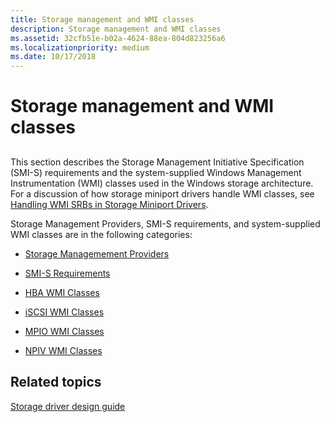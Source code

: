 ```yaml
---
title: Storage management and WMI classes
description: Storage management and WMI classes
ms.assetid: 32cfb51e-b02a-4624-88ea-804d823256a6
ms.localizationpriority: medium
ms.date: 10/17/2018
---
```


# Storage management and WMI classes


## <span id="ddk_storage_wmi_classes_kr"></span><span id="DDK_STORAGE_WMI_CLASSES_KR"></span>


This section describes the Storage Management Initiative Specification (SMI-S) requirements and the system-supplied Windows Management Instrumentation (WMI) classes used in the Windows storage architecture. For a discussion of how storage miniport drivers handle WMI classes, see [Handling WMI SRBs in Storage Miniport Drivers](https://msdn.microsoft.com/library/windows/hardware/ff556028).

Storage Management Providers, SMI-S requirements, and system-supplied WMI classes are in the following categories:

-   [Storage Managemement Providers](https://msdn.microsoft.com/library/windows/hardware/dn342891)

-   [SMI-S Requirements](https://msdn.microsoft.com/library/windows/hardware/dn265461)

-   [HBA WMI Classes](hba-wmi-classes.md)

-   [iSCSI WMI Classes](iscsi-wmi-classes.md)

-   [MPIO WMI Classes](mpio-wmi-classes.md)

-   [NPIV WMI Classes](npiv-wmi-classes.md)

## <span id="related_topics"></span>Related topics


[Storage driver design guide](https://go.microsoft.com/fwlink/p/?LinkId=798409)

 

 






